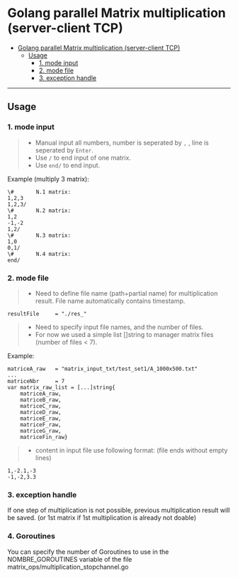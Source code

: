 # Golang parallel Matrix multiplication (server-client TCP)
- [Golang parallel Matrix multiplication (server-client TCP)](#golang-parallel-matrix-multiplication-server-client-tcp)
	- [Usage](#usage)
		- [1. mode input](#1-mode-input)
		- [2. mode file](#2-mode-file)
		- [3. exception handle](#3-exception-handle)
---
## Usage
### 1. mode input
> * Manual input all numbers, number is seperated by `,` , line is seperated by `Enter`. 
> * Use `/` to end input of one matrix.
> * Use `end/` to end input.
> 
Example (multiply 3 matrix):
```
\#       N.1 matrix:
1,2,3
1,2,3/
\#       N.2 matrix:
1,2
-1,-2
1,2/
\#       N.3 matrix:
1,0
0,1/
\#       N.4 matrix:
end/
```
### 2. mode file
> * Need to define file name (path+partial name) for multiplication result. File name automatically contains timestamp.
```
resultFile     = "./res_"
```
> * Need to specify input file names, and the number of files.
> * For now we used a simple list []string to manager matrix files (number of files < 7).

Example:
```
matriceA_raw   = "matrix_input_txt/test_set1/A_1000x500.txt"
...
matriceNbr     = 7 
var matrix_raw_list = [...]string{
	matriceA_raw,
	matriceB_raw,
	matriceC_raw,
	matriceD_raw,
	matriceE_raw,
	matriceF_raw,
	matriceG_raw,
	matriceFin_raw}
```
> * content in input file use following format: (file ends without empty lines)
> 
```
1,-2.1,-3
-1,-2,3.3
``` 
### 3. exception handle
If one step of multiplication is not possible, previous multiplication result will be saved. (or 1st matrix if 1st multiplication is already not doable)

### 4. Goroutines
You can specify the number of Goroutines to use in the NOMBRE_GOROUTINES variable of the file matrix_ops/multiplication_stopchannel.go
